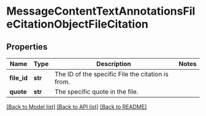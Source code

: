 # MessageContentTextAnnotationsFileCitationObjectFileCitation

## Properties
Name | Type | Description | Notes
------------ | ------------- | ------------- | -------------
**file_id** | **str** | The ID of the specific File the citation is from. | 
**quote** | **str** | The specific quote in the file. | 

[[Back to Model list]](../README.md#documentation-for-models) [[Back to API list]](../README.md#documentation-for-api-endpoints) [[Back to README]](../README.md)

